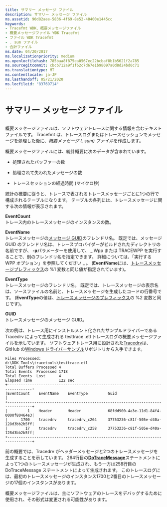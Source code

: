 ```yaml
---
title: サマリー メッセージ ファイル
description: サマリー メッセージ ファイル
ms.assetid: 90d82aee-5836-4f69-8e52-48400e1445cc
keywords:
- Tracefmt WDK、概要メッセージファイル
- 概要メッセージファイル WDK Tracefmt
- ファイル WDK Tracefmt
- . sum ファイル
- 合計ファイル
ms.date: 04/20/2017
ms.localizationpriority: medium
ms.openlocfilehash: 785baa8f875ea0567ec22bcbaf8b1b5621f2a785
ms.sourcegitcommit: cbcb712a9f1f62c7d67e1b98097a0d8d24bd0c71
ms.translationtype: MT
ms.contentlocale: ja-JP
ms.lasthandoff: 05/21/2020
ms.locfileid: "83769714"
---
```

# <a name="summary-message-file"></a>サマリー メッセージ ファイル


## <span id="ddk_summary_message_file_tools"></span><span id="DDK_SUMMARY_MESSAGE_FILE_TOOLS"></span>


概要メッセージファイルは、ソフトウェアトレースに関する情報を含むテキストファイルです。 Tracefmt は、トレースログまたはトレースセッションでメッセージを処理した後に、*概要メッセージ (. sum) ファイル*を作成します。

概要メッセージファイルには、統計概要に次のデータが含まれています。

-   処理されたバッファーの数

-   処理されて失われたメッセージの数

-   トレースセッションの経過時間 (マイクロ秒)

統計の概要に従うと、トレースで表されるトレースメッセージごとに1つの行で構成されるテーブルになります。 テーブルの各列には、トレースメッセージに関する次の情報が表示されます。

<span id="EventCount"></span><span id="eventcount"></span><span id="EVENTCOUNT"></span>**EventCount**  
トレース内のトレースメッセージのインスタンスの数。

<span id="EventName"></span><span id="eventname"></span><span id="EVENTNAME"></span>**EventName**  
トレースメッセージの[メッセージ GUID](message-guid.md)のフレンドリ名。 既定では、メッセージ GUID のフレンドリ名は、トレースプロバイダーがビルドされたディレクトリの名前ですが、 **-p**パラメーターを使用して、 \_ Wpp または TRACEWPP を実行することで、別のフレンドリ名を指定できます。 詳細については、「実行する WPP オプション」を参照してください \_ 。 (**EventName**には、[トレースメッセージプレフィックス](trace-message-prefix.md)の %1 変数と同じ値が指定されています)。

<span id="EventType"></span><span id="eventtype"></span><span id="EVENTTYPE"></span>**EventType**  
トレースメッセージのフレンドリ名。 既定では、トレースメッセージの表示名は、ソースファイルの名前と、トレースメッセージを生成したコードの行番号です。 (**EventType**の値は、[トレースメッセージのプレフィックス](trace-message-prefix.md)の %2 変数と同じです)。

<span id="GUID"></span><span id="guid"></span>**GUID**  
トレースメッセージのメッセージ GUID。

次の例は、トレース用にインストルメント化されたサンプルドライバーである Tracedrv によって生成される testtrace .etl トレースログの概要メッセージファイルを示しています。 ソフトウェアトレース用に設計された[Tracedrv](https://github.com/Microsoft/Windows-driver-samples/tree/master/general/tracing/tracedriver)は、GitHub の[Windows ドライバーサンプル](https://github.com/Microsoft/Windows-driver-samples)リポジトリから入手できます。

```
Files Processed:
d:\DDK Tools\tracetools\testtrace.etl
Total Buffers Processed 4
Total Events  Processed 1718
Total Events  Lost      4
Elapsed Time            122 sec
+---------------------------------------------------------------------------------+
|EventCount    EventName    EventType         Guid                                |
+---------------------------------------------------------------------------------+
|         1    Header       Header            68fdd900-4a3e-11d1-84f4-0000f80464e3|
|      1700    tracedrv     tracedrv_c264     37753236-c81f-505e-d40a-128d3bb2b5ff|
|        17    tracedrv     tracedrv_c258     37753236-c81f-505e-d40a-128d3bb2b5ff|
+---------------------------------------------------------------------------------+
```

前の概要では、Tracedrv がヘッダーメッセージと2つのトレースメッセージを生成することを示しています。 264行目の[**DoTraceMessage**](https://docs.microsoft.com/previous-versions/windows/hardware/previsioning-framework/ff544918(v=vs.85))ステートメントによって1つのトレースメッセージが生成され、もう一方は258行目の DoTraceMessage ステートメントによって生成されます。 このトレースログには、最初のトレースメッセージのインスタンス1700と2番目のトレースメッセージの17個のインスタンスがあります。

概要メッセージファイルは、主にソフトウェアのトレースをデバッグするために使用され、その形式は変更される可能性があります。

 

 





